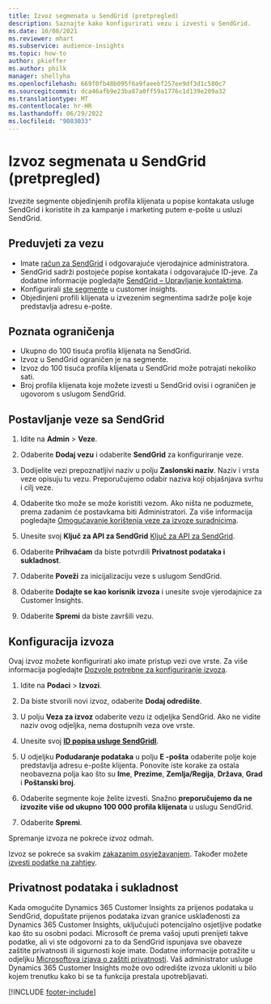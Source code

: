 ```yaml
---
title: Izvoz segmenata u SendGrid (pretpregled)
description: Saznajte kako konfigurirati vezu i izvesti u SendGrid.
ms.date: 10/08/2021
ms.reviewer: mhart
ms.subservice: audience-insights
ms.topic: how-to
author: pkieffer
ms.author: philk
manager: shellyha
ms.openlocfilehash: 669f0fb48b095f6a9faeebf257ee9df3d1c580c7
ms.sourcegitcommit: dca46afb9e23ba87a0ff59a1776c1d139e209a32
ms.translationtype: MT
ms.contentlocale: hr-HR
ms.lasthandoff: 06/29/2022
ms.locfileid: "9083033"
---
```

# <a name="export-segments-to-sendgrid-preview"></a>Izvoz segmenata u SendGrid (pretpregled)

Izvezite segmente objedinjenih profila klijenata u popise kontakata usluge SendGrid i koristite ih za kampanje i marketing putem e-pošte u usluzi SendGrid. 

## <a name="prerequisites-for-a-connection"></a>Preduvjeti za vezu

-   Imate [račun za SendGrid](https://sendgrid.com/) i odgovarajuće vjerodajnice administratora.
-   SendGrid sadrži postojeće popise kontakata i odgovarajuće ID-jeve. Za dodatne informacije pogledajte [SendGrid – Upravljanje kontaktima](https://sendgrid.com/docs/ui/managing-contacts/create-and-manage-contacts/#manage-contacts).
-   Konfigurirali [ste segmente](segments.md) u customer insights.
-   Objedinjeni profili klijenata u izvezenim segmentima sadrže polje koje predstavlja adresu e-pošte.

## <a name="known-limitations"></a>Poznata ograničenja

- Ukupno do 100 tisuća profila klijenata na SendGrid.
- Izvoz u SendGrid ograničen je na segmente.
- Izvoz do 100 tisuća profila klijenata u SendGrid može potrajati nekoliko sati. 
- Broj profila klijenata koje možete izvesti u SendGrid ovisi i ograničen je ugovorom s uslugom SendGrid.

## <a name="set-up-connection-to-sendgrid"></a>Postavljanje veze sa SendGrid

1. Idite na **Admin** > **Veze**.

1. Odaberite **Dodaj vezu** i odaberite **SendGrid** za konfiguriranje veze.

1. Dodijelite vezi prepoznatljivi naziv u polju **Zaslonski naziv**. Naziv i vrsta veze opisuju tu vezu. Preporučujemo odabir naziva koji objašnjava svrhu i cilj veze.

1. Odaberite tko može se može koristiti vezom. Ako ništa ne poduzmete, prema zadanim će postavkama biti Administratori. Za više informacija pogledajte [Omogućavanje korištenja veze za izvoze suradnicima](connections.md#allow-contributors-to-use-a-connection-for-exports).

1. Unesite svoj **Ključ za API za SendGrid** [Ključ za API za SendGrid](https://sendgrid.com/docs/ui/account-and-settings/api-keys/).

1. Odaberite **Prihvaćam** da biste potvrdili **Privatnost podataka i sukladnost**.

1. Odaberite **Poveži** za inicijalizaciju veze s uslugom SendGrid.

1. Odaberite **Dodajte se kao korisnik izvoza** i unesite svoje vjerodajnice za Customer Insights.

1. Odaberite **Spremi** da biste završili vezu.

## <a name="configure-an-export"></a>Konfiguracija izvoza

Ovaj izvoz možete konfigurirati ako imate pristup vezi ove vrste. Za više informacija pogledajte [Dozvole potrebne za konfiguriranje izvoza](export-destinations.md#set-up-a-new-export).

1. Idite na **Podaci** > **Izvozi**.

1. Da biste stvorili novi izvoz, odaberite **Dodaj odredište**.

1. U polju **Veza za izvoz** odaberite vezu iz odjeljka SendGrid. Ako ne vidite naziv ovog odjeljka, nema dostupnih veza ove vrste.

1. Unesite svoj **[ID popisa usluge SendGridI](https://sendgrid.com/docs/ui/managing-contacts/create-and-manage-contacts/#manage-contacts)**.

1. U odjeljku **Podudaranje podataka** u polju **E -pošta** odaberite polje koje predstavlja adresu e-pošte klijenta. Ponovite iste korake za ostala neobavezna polja kao što su **Ime**, **Prezime**, **Zemlja/Regija**, **Država**, **Grad** i **Poštanski broj**.

1. Odaberite segmente koje želite izvesti. Snažno **preporučujemo da ne izvozite više od ukupno 100 000 profila klijenata** u uslugu SendGrid. 

1. Odaberite **Spremi**.

Spremanje izvoza ne pokreće izvoz odmah.

Izvoz se pokreće sa svakim [zakazanim osvježavanjem](system.md#schedule-tab). Također možete [izvesti podatke na zahtjev](export-destinations.md#run-exports-on-demand). 

## <a name="data-privacy-and-compliance"></a>Privatnost podataka i sukladnost

Kada omogućite Dynamics 365 Customer Insights za prijenos podataka u SendGrid, dopuštate prijenos podataka izvan granice usklađenosti za Dynamics 365 Customer Insights, uključujući potencijalno osjetljive podatke kao što su osobni podaci. Microsoft će prema vašoj uputi prenijeti takve podatke, ali vi ste odgovorni za to da SendGrid ispunjava sve obaveze zaštite privatnosti ili sigurnosti koje imate. Dodatne informacije potražite u odjeljku [Microsoftova izjava o zaštiti privatnosti](https://go.microsoft.com/fwlink/?linkid=396732).
Vaš administrator usluge Dynamics 365 Customer Insights može ovo odredište izvoza ukloniti u bilo kojem trenutku kako bi se ta funkcija prestala upotrebljavati.


[!INCLUDE [footer-include](includes/footer-banner.md)]
